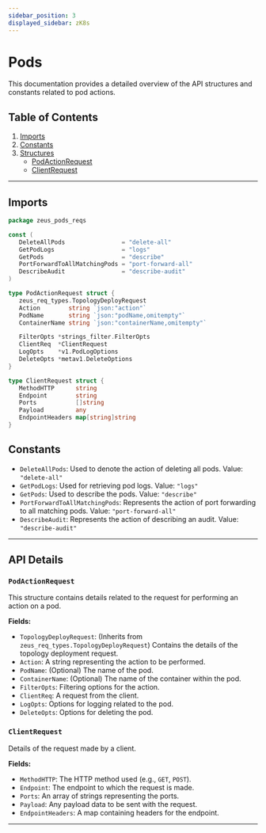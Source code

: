 ```yaml
---
sidebar_position: 3
displayed_sidebar: zK8s
---
```


# Pods #

This documentation provides a detailed overview of the API structures and constants related to pod actions.

## Table of Contents

1. [Imports](#imports)
2. [Constants](#constants)
3. [Structures](#structures)
   - [PodActionRequest](#podactionrequest)
   - [ClientRequest](#clientrequest)

---


## Imports

```go
package zeus_pods_reqs

const (
   DeleteAllPods                = "delete-all"
   GetPodLogs                   = "logs"
   GetPods                      = "describe"
   PortForwardToAllMatchingPods = "port-forward-all"
   DescribeAudit                = "describe-audit"
)

type PodActionRequest struct {
   zeus_req_types.TopologyDeployRequest
   Action        string `json:"action"`
   PodName       string `json:"podName,omitempty"`
   ContainerName string `json:"containerName,omitempty"`

   FilterOpts *strings_filter.FilterOpts
   ClientReq  *ClientRequest
   LogOpts    *v1.PodLogOptions
   DeleteOpts *metav1.DeleteOptions
}

type ClientRequest struct {
   MethodHTTP      string
   Endpoint        string
   Ports           []string
   Payload         any
   EndpointHeaders map[string]string
}

```


## Constants

- `DeleteAllPods`: Used to denote the action of deleting all pods. Value: `"delete-all"`
- `GetPodLogs`: Used for retrieving pod logs. Value: `"logs"`
- `GetPods`: Used to describe the pods. Value: `"describe"`
- `PortForwardToAllMatchingPods`: Represents the action of port forwarding to all matching pods. Value: `"port-forward-all"`
- `DescribeAudit`: Represents the action of describing an audit. Value: `"describe-audit"`

---

## API Details

### `PodActionRequest`

This structure contains details related to the request for performing an action on a pod.

**Fields:**

- `TopologyDeployRequest`: (Inherits from `zeus_req_types.TopologyDeployRequest`) Contains the details of the topology deployment request.
- `Action`: A string representing the action to be performed.
- `PodName`: (Optional) The name of the pod.
- `ContainerName`: (Optional) The name of the container within the pod.
- `FilterOpts`: Filtering options for the action.
- `ClientReq`: A request from the client.
- `LogOpts`: Options for logging related to the pod.
- `DeleteOpts`: Options for deleting the pod.

### `ClientRequest`

Details of the request made by a client.

**Fields:**

- `MethodHTTP`: The HTTP method used (e.g., `GET`, `POST`).
- `Endpoint`: The endpoint to which the request is made.
- `Ports`: An array of strings representing the ports.
- `Payload`: Any payload data to be sent with the request.
- `EndpointHeaders`: A map containing headers for the endpoint.

---

